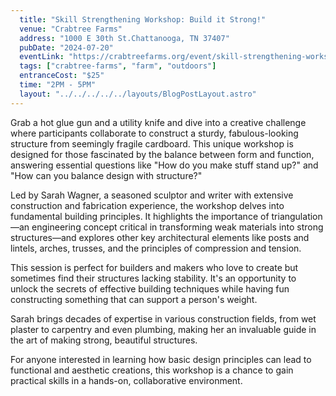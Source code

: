 ```yaml
---
  title: "Skill Strengthening Workshop: Build it Strong!"
  venue: "Crabtree Farms"
  address: "1000 E 30th St.Chattanooga, TN 37407"
  pubDate: "2024-07-20"
  eventLink: "https://crabtreefarms.org/event/skill-strengthening-workshop-build-it-strong/"
  tags: ["crabtree-farms", "farm", "outdoors"]
  entranceCost: "$25"
  time: "2PM - 5PM"
  layout: "../../../../../layouts/BlogPostLayout.astro"
---
```


Grab a hot glue gun and a utility knife and dive into a creative challenge where participants collaborate to construct a sturdy, fabulous-looking structure from seemingly fragile cardboard. This unique workshop is designed for those fascinated by the balance between form and function, answering essential questions like "How do you make stuff stand up?" and "How can you balance design with structure?"

Led by Sarah Wagner, a seasoned sculptor and writer with extensive construction and fabrication experience, the workshop delves into fundamental building principles. It highlights the importance of triangulation—an engineering concept critical in transforming weak materials into strong structures—and explores other key architectural elements like posts and lintels, arches, trusses, and the principles of compression and tension.

This session is perfect for builders and makers who love to create but sometimes find their structures lacking stability. It's an opportunity to unlock the secrets of effective building techniques while having fun constructing something that can support a person's weight.

Sarah brings decades of expertise in various construction fields, from wet plaster to carpentry and even plumbing, making her an invaluable guide in the art of making strong, beautiful structures.

For anyone interested in learning how basic design principles can lead to functional and aesthetic creations, this workshop is a chance to gain practical skills in a hands-on, collaborative environment.
